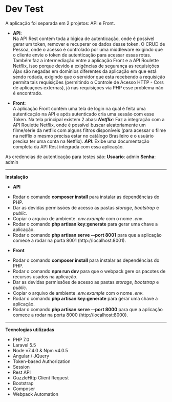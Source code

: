 

# Dev Test

A aplicação foi separada em 2 projetos: API e Front. 
 * **API**:  
Na API Rest contém toda a lógica de autenticação, onde é possível gerar um token, remover e recuperar os dados
desse token. 
O CRUD de Pessoa, onde o acesso é controlado por uma middleware exigindo que o cliente envie o token
de autenticação para acessar essas rotas. 
Também faz a intermediação entre a aplicação Front e a API Roulette Netflix, isso porque devido a exigências
de segurança as requisiçōes Ajax são negadas em domínios diferentes da aplicação em que está sendo rodada, exigindo
que o servidor que esta recebendo a requisição permita tais requisiçōes (permitindo o Controle de Acesso HTTP - Cors
de aplicaçōes externas), já nas requisiçōes via PHP esse problema não é encontrado. 

 * **Front**:  
A aplicação Front contém uma tela de login na qual é feita uma autenticação na API e após autenticado cria uma sessão com esse Token. 
Na tela principal existem 2 abas: 
***Netflix***: Faz a integração com a API Roulette Netflix, onde é possível buscar aleatoriamente um filme/série da netflix com alguns filtros disponíveis (para acessar o filme na netflix o mesmo precisa estar no catálogo Brasileiro e o usuário precisa ter uma conta na Netflix). 
***API***: Exibe uma documentação completa da API Rest integrada com essa aplicação.

As credencias de autenticação para testes são:
**Usuario**: admin
**Senha**: admin


--------------------------------------------------  

**Instalação** 
* **API** 
- Rodar o comando **composer install** para instalar as dependências do PHP. 
- Dar as devidas permissōes de acesso as pastas *storage*, *bootstrap* e *public*. 
- Copiar o arquivo de ambiente *.env.example* com o nome *.env*. 
- Rodar o comando **php artisan key:generate** para gerar uma chave a aplicação. 
- Rodar o comando **php artisan serve --port 8001** para que a aplicação comece a rodar na porta 8001 (http://localhost:8001). 

* **Front** 
- Rodar o comando **composer install** para instalar as dependências do PHP. 
- Rodar o comando **npm run dev** para que o webpack gere os pacotes de recursos usados na aplicação. 
- Dar as devidas permissōes de acesso as pastas *storage*, *bootstrap* e *public*. 
- Copiar o arquivo de ambiente *.env.example* com o nome *.env*. 
- Rodar o comando **php artisan key:generate** para gerar uma chave a aplicação. 
- Rodar o comando **php artisan serve --port 8000** para que a aplicação comece a rodar na porta 8000 (http://localhost:8000). 


--------------------------------------------------

**Tecnologias utilizadas** 
- PHP 7.0 
- Laravel 5.5 
- Node v7.4.0 & Npm v4.0.5 
- Angular / JQuery 
- Token-based Authorization 
- Session 
- Rest API 
- GuzzleHttp Client Request 
- Bootstrap 
- Composer 
- Webpack Automation
